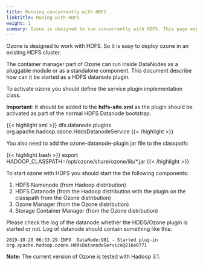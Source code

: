 ```yaml
---
title: Running concurrently with HDFS
linktitle: Runing with HDFS
weight: 1
summary: Ozone is designed to run concurrently with HDFS. This page explains how to deploy Ozone in a exisiting HDFS cluster.
---
```

<!---
  Licensed to the Apache Software Foundation (ASF) under one or more
  contributor license agreements.  See the NOTICE file distributed with
  this work for additional information regarding copyright ownership.
  The ASF licenses this file to You under the Apache License, Version 2.0
  (the "License"); you may not use this file except in compliance with
  the License.  You may obtain a copy of the License at

      http://www.apache.org/licenses/LICENSE-2.0

  Unless required by applicable law or agreed to in writing, software
  distributed under the License is distributed on an "AS IS" BASIS,
  WITHOUT WARRANTIES OR CONDITIONS OF ANY KIND, either express or implied.
  See the License for the specific language governing permissions and
  limitations under the License.
-->

Ozone is designed to work with HDFS. So it is easy to deploy ozone in an
existing HDFS cluster.

The container manager part of Ozone can run inside DataNodes as a pluggable module
or as a standalone component. This document describe how can it be started as
a HDFS datanode plugin.

To activate ozone you should define the service plugin implementation class.

<div class="alert alert-warning" role="alert">
<b>Important</b>: It should be added to the <b>hdfs-site.xml</b> as the plugin should
be activated as part of the normal HDFS Datanode bootstrap.
</div>

{{< highlight xml >}}
<property>
   <name>dfs.datanode.plugins</name>
   <value>org.apache.hadoop.ozone.HddsDatanodeService</value>
</property>
{{< /highlight >}}

You also need to add the ozone-datanode-plugin jar file to the classpath:

{{< highlight bash >}}
export HADOOP_CLASSPATH=/opt/ozone/share/ozone/lib/*.jar
{{< /highlight >}}



To start ozone with HDFS you should start the the following components:

 1. HDFS Namenode (from Hadoop distribution)
 2. HDFS Datanode (from the Hadoop distribution with the plugin on the
 classpath from the Ozone distribution)
 3. Ozone Manager (from the Ozone distribution)
 4. Storage Container Manager (from the Ozone distribution)

Please check the log of the datanode whether the HDDS/Ozone plugin is started or
not. Log of datanode should contain something like this:

```
2019-10-28 06:33:29 INFO  DataNode:981 - Started plug-in org.apache.hadoop.ozone.HddsDatanodeService@216e0771
```

<div class="alert alert-warning" role="alert">
<b>Note:</b> The current version of Ozone is tested with Hadoop 3.1.
</div>
